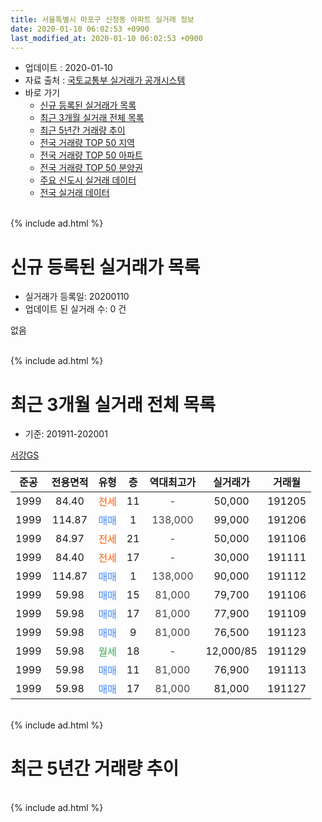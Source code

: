 ```yaml
---
title: 서울특별시 마포구 신정동 아파트 실거래 정보
date: 2020-01-10 06:02:53 +0900
last_modified_at: 2020-01-10 06:02:53 +0900
---
```


* 업데이트 : 2020-01-10
* 자료 출처 : [국토교통부 실거래가 공개시스템](http://rt.molit.go.kr)
* 바로 가기
    * [신규 등록된 실거래가 목록](#신규-등록된-실거래가-목록)
    * [최근 3개월 실거래 전체 목록](#최근-3개월-실거래-전체-목록)
    * [최근 5년간 거래량 추이](#최근-5년간-거래량-추이)
    * [전국 거래량 TOP 50 지역](https://inasie.github.io/apt-trade-info/최근-3개월-전국에서-가장-거래가-많이-발생한-지역)
    * [전국 거래량 TOP 50 아파트](https://inasie.github.io/apt-trade-info/최근-3개월-전국에서-가장-거래가-많이-발생한-아파트)
    * [전국 거래량 TOP 50 분양권](https://inasie.github.io/apt-trade-info/최근-3개월-전국에서-가장-거래가-많이-발생한-분양권)
    * [주요 신도시 실거래 데이터](https://inasie.github.io/apt-trade-info/주요-신도시)
    * [전국 실거래 데이터](https://inasie.github.io/apt-trade-info/전국)
<br>
{% include ad.html %}
<br>

# 신규 등록된 실거래가 목록
* 실거래가 등록일: 20200110
* 업데이트 된 실거래 수: 0 건

없음

<br>
{% include ad.html %}
<br>

# 최근 3개월 실거래 전체 목록
* 기준: 201911-202001


[서강GS](https://search.naver.com/search.naver?query=%EC%84%9C%EC%9A%B8%ED%8A%B9%EB%B3%84%EC%8B%9C+%EB%A7%88%ED%8F%AC%EA%B5%AC+%EC%8B%A0%EC%A0%95%EB%8F%99+%EC%84%9C%EA%B0%95GS)

|준공|전용면적|유형|층|역대최고가|실거래가|거래월|
|:---:|:---:|:---:|:---:|:---:|:---:|:---:|
|1999|84.40|<span style="color:#ff5a00">전세</span>|11|<span style="color:#444444">-</span>|50,000|191205|
|1999|114.87|<span style="color:#4285f3">매매</span>|1|<span style="color:#444444">138,000</span>|99,000|191206|
|1999|84.97|<span style="color:#ff5a00">전세</span>|21|<span style="color:#444444">-</span>|50,000|191106|
|1999|84.40|<span style="color:#ff5a00">전세</span>|17|<span style="color:#444444">-</span>|30,000|191111|
|1999|114.87|<span style="color:#4285f3">매매</span>|1|<span style="color:#444444">138,000</span>|90,000|191112|
|1999|59.98|<span style="color:#4285f3">매매</span>|15|<span style="color:#444444">81,000</span>|79,700|191106|
|1999|59.98|<span style="color:#4285f3">매매</span>|17|<span style="color:#444444">81,000</span>|77,900|191109|
|1999|59.98|<span style="color:#4285f3">매매</span>|9|<span style="color:#444444">81,000</span>|76,500|191123|
|1999|59.98|<span style="color:#34a853">월세</span>|18|<span style="color:#444444">-</span>|12,000/85|191129|
|1999|59.98|<span style="color:#4285f3">매매</span>|11|<span style="color:#444444">81,000</span>|76,900|191113|
|1999|59.98|<span style="color:#4285f3">매매</span>|17|<span style="color:#444444">81,000</span>|81,000|191127|


<br>
{% include ad.html %}
<br>

# 최근 5년간 거래량 추이


<div style="width:100%;">
    <canvas id="deal_progress" height="200"></canvas>
</div>

<script>
new Chart(document.getElementById("deal_progress"), {
    type: 'line',
    data: {
        labels: ['201501','201502','201503','201504','201505','201506','201507','201508','201509','201510','201511','201512','201601','201602','201603','201604','201605','201606','201607','201608','201609','201610','201611','201612','201701','201702','201703','201704','201705','201706','201707','201708','201709','201710','201711','201712','201801','201802','201803','201804','201805','201806','201807','201808','201809','201810','201811','201812','201901','201902','201903','201904','201905','201906','201907','201908','201909','201910','201911','201912','202001'],
        datasets: [{
            label: '매매',
            pointRadius: 1,
            data: [3, 3, 12, 4, 10, 4, 5, 2, 5, 5, 5, 1, 3, 5, 1, 6, 5, 9, 11, 6, 6, 5, 4, 2, 2, 0, 4, 4, 6, 3, 5, 0, 0, 0, 5, 3, 4, 3, 5, 2, 1, 2, 2, 6, 3, 0, 1, 0, 1, 0, 0, 0, 0, 2, 3, 6, 4, 6, 6, 1, 0],
            borderColor: "rgba(255, 201, 14, 1)",
            backgroundColor: "rgba(255, 201, 14, 0.5)",
            fill: false,
            lineTension: 0
        },{
            label: '전월세',
            pointRadius: 1,
            data: [14, 5, 4, 6, 5, 7, 7, 5, 1, 6, 3, 5, 11, 9, 8, 8, 3, 5, 1, 7, 8, 3, 6, 11, 3, 9, 2, 7, 5, 8, 5, 6, 4, 3, 3, 6, 8, 4, 7, 8, 5, 2, 9, 6, 4, 5, 7, 5, 3, 2, 2, 2, 4, 5, 3, 6, 11, 6, 3, 1, 0],
            borderColor: "rgba(0, 141, 185, 1)",
            backgroundColor: "rgba(0, 141, 185, 0.5)",
            fill: false,
            lineTension: 0
        }
        ]
    },
    options: {
        responsive: true,
        title: {
            display: false
        },
        tooltips: {
            mode: 'index',
            intersect: false
        },
        hover: {
            mode: 'nearest',
            intersect: true
        },
        scales: {
            xAxes: [{
                display: true,
                scaleLabel: {
                    display: true,
                    labelString: '년/월'
                }
            }],
            yAxes: [{
                display: true,
                ticks: {
                    suggestedMin: 0,
                },
                scaleLabel: {
                    display: true,
                    labelString: '실거래 수'
                }
            }]
        }
    }
});

</script>


<br>
{% include ad.html %}
<br>

